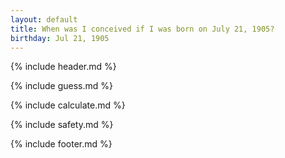 ```yaml
---
layout: default
title: When was I conceived if I was born on July 21, 1905?
birthday: Jul 21, 1905
---
```


{% include header.md %}

{% include guess.md %}

{% include calculate.md %}

{% include safety.md %}

{% include footer.md %}



